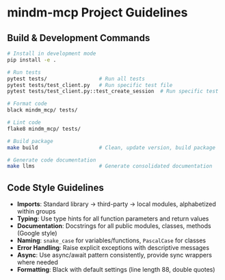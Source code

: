 # mindm-mcp Project Guidelines

## Build & Development Commands
```bash
# Install in development mode
pip install -e .

# Run tests
pytest tests/                 # Run all tests
pytest tests/test_client.py   # Run specific test file
pytest tests/test_client.py::test_create_session  # Run specific test

# Format code
black mindm_mcp/ tests/

# Lint code
flake8 mindm_mcp/ tests/

# Build package
make build                    # Clean, update version, build package

# Generate code documentation
make llms                     # Generate consolidated documentation
```

## Code Style Guidelines
- **Imports**: Standard library → third-party → local modules, alphabetized within groups
- **Typing**: Use type hints for all function parameters and return values
- **Documentation**: Docstrings for all public modules, classes, methods (Google style)
- **Naming**: `snake_case` for variables/functions, `PascalCase` for classes
- **Error Handling**: Raise explicit exceptions with descriptive messages
- **Async**: Use async/await pattern consistently, provide sync wrappers where needed
- **Formatting**: Black with default settings (line length 88, double quotes)